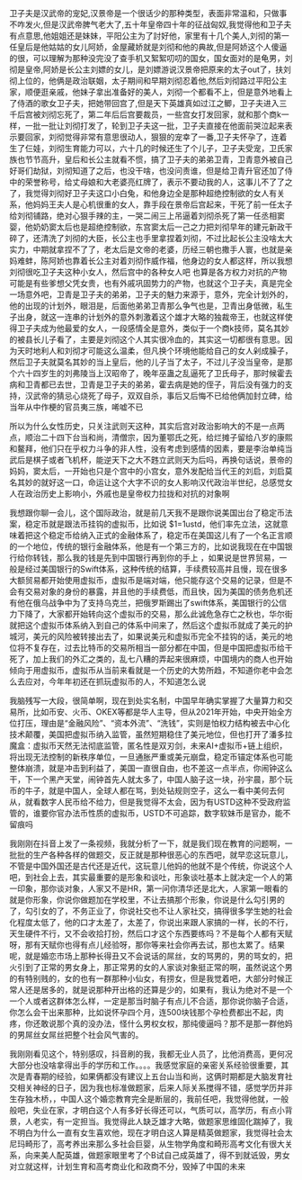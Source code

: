 卫子夫是汉武帝的宠妃,汉景帝是一个很话少的那种类型，表面非常温和，只做事不咋发火,但是汉武帝脾气老大了,五十年皇帝四十年的征战匈奴,我觉得他和卫子夫有点意思,他姐姐还是妹妹，平阳公主为了討好他，家里有十几个美人,刘彻的第一任皇后是他姑姑的女儿阿娇，金屋藏娇就是刘彻和他的典故,但是阿娇这个人傻逼的很，可以理解为那种没完没了查手机又絮絮叨叨的国女，国女面对的是龟男，刘彻是皇帝,阿娇是长公主刘嫖的女儿，是刘嫖游说汉景帝把原来的太子out了，扶刘彻上位的，他俩是政治联姻，太子期间和早期刘彻忍着他,然后刘彻路过平阳公主家，顺便逛亲戚，他妹子拿出准备好的美人，刘彻一个都看不上，但是意外地看上了侍酒的歌女卫子夫，把她带回宫了,但是天下英雄真如过江之鲫，卫子夫进入三千后宫被刘彻忘死了，第二年后后宫要裁员，一些宫女打发回家，就和那个商k一样，一批一批让刘彻打发了，轮到卫子夫这一批，卫子夫直接在他面前哭泣起来表示要回家，刘彻觉得非常有意思很动人，狠狠的宠幸了一番,卫子夫怀孕了，连着生了仨娃，刘彻生育能力可以，六十几的时候还生了个儿子，卫子夫受宠，卫氏家族也节节高升，皇后和长公主就看不惯，搞了卫子夫的弟弟卫青，卫青意外被自己好哥们劫狱，刘彻知道了之后，也没干啥，也没问责谁，但是给卫青升官还加了侍中的荣誉称号，给丈母娘和大老婆亮红牌了，表示不要动我的人，这事儿不了了之了，我觉得刘彻好卫子夫这口小白兔，和他身边全是那种超绝控制欲的女人有关系，他妈妈王夫人是心机很重的女人，靠手段在景帝后宫起来，干死了前一任太子给刘彻铺路，绝对心狠手辣的主，一哭二闹三上吊逼着刘彻杀死了第一任丞相窦婴，他奶奶窦太后也是超绝控制欲，东宫窦太后一己之力把刘彻早年的建元新政干碎了，还清洗了刘彻的大臣，长公主也手里拿捏着刘彻，不过比起长公主没啥太大实力，中期就拿捏不了了，老太后是文帝的老婆，历经三朝也撒手人寰，也就是亲妈难蚌，陈阿娇也靠着长公主对着刘彻作威作福，他身边的女人都这样，所以我想刘彻很吃卫子夫这种小女人，然后宫中的各种女人吧 也算是各方权力对抗的产物 可能是有些爹想父凭女贵，也有外戚巩固势力的产物，也就这个卫子夫，真是完全一场意外吧，卫青是卫子夫的弟弟，卫子夫的魅力来源于，意外，完全计划外的，他的出现的计划外，眼泪是，后面他弟弟卫青那么争气也是，卫青出身低微，私生子出身，就这一连串的计划外的意外刺激着这个雄才大略的独裁帝王，也就这样使得卫子夫成为他最爱的女人，一段感情全是意外，类似于一个商k技师，莫名其妙的被县长儿子看了，主要是刘彻这个人其实很冷血的，其实这一切都很有意思。因为天时地利人和刘彻才可能这么温柔，但凡换个环境他能给自己的女人剁成臊子，然后卫子夫就莫名其妙的当上皇后，他的儿子当了太子，不过儿子没当皇帝，是那个六十四岁生的刘弗陵当上汉昭帝了，晚年巫蛊之乱逼死了卫氏母子，那时候霍去病和卫青都已去世，卫青是卫子夫的弟弟，霍去病是她的侄子，背后没有强力的支持，汉武帝的猜忌心烧死了母子，双双自杀，事后又后悔不已给他俩加封立碑，给当年从中作梗的官员夷三族，唏嘘不已

所以为什么女性历史，只关注武则天这种，其实后宫对政治影响大的不是一点两点，顺治二十四下台当和尚，清僧宗，因为董鄂氏之死，给烂摊子留给八岁的康熙和鳌拜，他们只在乎权力斗争的非人性，没有考虑到感情的因素，要是李治单纯当武后是棋子或者飞机杯，能逆天下之大不韪立武则天为后吗，再换句话说，景帝的妈妈，窦太后，一开始也只是个宫中的小宫女，意外发配给当代王的刘启，刘启莫名其妙的就好这一口，命运让这个大字不识的女人影响汉代政治半世纪，总感觉女人在政治历史上影响小，外戚也是皇帝权力拉拢和对抗的对象啊

我想跟你聊一会儿，这个国际政治，就是前几天我不是跟你说美国出台了稳定币法案，稳定币就是跟法币挂钩的虚拟币，比如说
$1=1ustd，他们率先立法，这就意味着把这个稳定币给纳入正式的金融体系了，稳定币在美国这儿有了一个名正言顺的一个地位，传统的银行金融体系，他是有一个第三方的，比如说我现在在中国银行给你转钱，那么我的钱是先到中国银行再到你的手上 ，如果说是世界贸易，一般是经过美国银行的Swift体系，这种传统的结算，手续费较高并且慢，现在很多大额贸易都开始使用虚拟币，虚拟币是端对端，他只能存这个交易的记录，但是不会有交易对象的身份的暴露，并且他的手续费低，而且快，因为美国的债务危机还有他在俄乌战争中为了支持乌克兰，把俄罗斯踢出了swift体系，美国银行的公信力下降了，大家都开始转向这个虚拟币的交易，那么此诚危急存亡之秋也，华尔街就把这个虚拟币体系纳入到自己的体系中间来了，然后这个虚拟币就成了美元的护城河，美元的风险被转接出去了，如果说美元和虚拟币完全不挂钩的话，美元的地位将不复存在，过去比特币的交易所相当一部分都在中国，但是中国把虚拟币给干死了，加上我们的外汇之类的，乱七八糟的弄起来很麻烦，中国境内的商人也开始倾向于用虚拟币，虚拟币从当前来看就是一个历史的大势所趋，不知道你老中会怎么去应对，今年年初还在抓玩虚拟币的人，不知道怎么说

我脑残写一大段，很简单啊，现在到处实名制，中国早年确实掌握了大量算力和交易所，比如币安、火币、OKEX等都是华人主导，但从2021年开始，中央开始全方位打压，理由是“金融风险”、“资本外流”、“洗钱”，实则是怕权力结构被去中心化技术颠覆，美国把虚拟币纳入监管，虽然短期稳住了美元地位，但也打开了潘多拉魔盒：虚拟币天然无法彻底监管，匿名性是双刃剑，未来AI+虚拟币+链上组织，将出现无法控制的新秩序单位，一旦通胀严重或美元崩盘，稳定币锚定体系也可能整体崩溃，就是冲击到利益了，美国一直很自由，也不差这一点半点，你闹钟这么干，下一个黑产天堂，闹钟首先人就太多了，中国人脑子这一块，孙宇晨，那个玩币的牛子，就是中国人，全球人都在骂，到处钻规则空子，这么一看中美何去何从，就看数字人民币给不给力，但是我觉得不太会，因为有USTD这种不受政府监管的，谁要你官办法币性质的虚拟币，USTD不可追踪，数字软妹币是官办，能不留痕吗

我刚刚在抖音上发了一条视频，我就分析了一下，就是我们现在教育的问题啊，一批批的生产各种各样的做题交，反正就是那种很恶心的东西吧，就早恋这玩意儿，不管是中国外国还是古代还是近代，这玩意儿他妈的他就不是个传统，你说这个人吧，到社会上去，其实最重要的是形象和谈吐，形象谈吐基本上就决定一个人的第一印象，那你谈对象，人家又不是HR，第一问你清华还是北大，人家第一眼看的就是你形象，你说你做题加在学校里，不让去搞那个形象，你说是什么勾引男的了，勾引女的了，不务正业了，你说社交也不让人家社交，搞得很多学生她的社会化程度太低了，他的口才太差了，太差了，你说出来跟人家搞的一样，长的不行，天生硬件不行，又不会收拾打扮，然后口才这个东西要练吗？不是每个人都有天赋呀，那有天赋你也得有点儿经验呀，那你等来社会你再去试，那也太累了。结果呢，就是婚恋市场上那种长得丑又不会说话的屌丝，女的骂男的，男的骂女的，把火引到了正常的男女身上，那正常男的女的人家谈对象挺正常的啊，虽然说这个男的有特别贱的，女的也有一群那种小仙女，有捞女，但是我觉着吧，大部分时候正常人还是居多的，就是说那种开出格的还算是少的，如果有，我认为绝对不是一个一个人或者这群体怎么样，一定是那当时脑子有点儿不合适，那你说你脑子合适，你怎么会干出来那种，比如说怀孕四个月，连500块钱那个孕检费都出不起，肉疼，你还敢说那个真的没办法，怪什么男权女权，那纯傻逼吗？那不是那一群他妈的男屌丝女屌丝把整个社会风气害的。

我刚刚看见这个，特别感叹，抖音刷的我，我都无业人员了，比他消费高，更何况大部分也没啥拿得出手的学历和工作。。。。我感觉家庭的亲密关系经验很重要，其次是青春期的经验，如果俩都没有建议上五台山当和尚，这俩时期都是大脑发育社交相关神经的日子，因为我也标准做题家，后来人际关系搅得不错，感觉学历并非生存独木桥，，中国人这个婚恋教育完全是断层的，我前任吧，我觉得他就，一般般吧，失业在家，才明白这个人有多好长得还可以，气质可以，高学历，有点小背景，人老实，有一定担当。我觉得此人缺乏雄才大略，做题家思维固化踹掉了，我不明白为什么一直有女生喜欢他，现在才明白这人算是精英做题家，我觉得社会太尼玛畸形了，高考养出来那么多社会巨婴，从生物学角度和畸形高考文化有很大关系，向来美人配英雄，做题家眼里考了个B试自己成英雄了，得不到就诋毁，男女对立就这样，计划生育和高考商业化和政商不分，毁掉了中国的未来